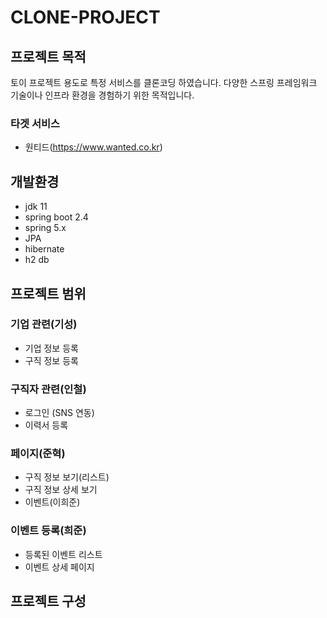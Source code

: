 # CLONE-PROJECT

## 프로젝트 목적
토이 프로젝트 용도로 특정 서비스를 클론코딩 하였습니다. 다양한 스프링 프레임워크 기술이나 인프라 환경을 경험하기 위한 목적입니다. 

### 타겟 서비스
- 원티드(https://www.wanted.co.kr)

## 개발환경
- jdk 11
- spring boot 2.4
- spring 5.x
- JPA
- hibernate
- h2 db

## 프로젝트 범위
### 기업 관련(기성)
- 기업 정보 등록
- 구직 정보 등록

### 구직자 관련(인철)
- 로그인 (SNS 연동)
- 이력서 등록

### 페이지(준혁)
- 구직 정보 보기(리스트)
- 구직 정보 상세 보기
- 이벤트(이희준)

### 이벤트 등록(희준)
- 등록된 이벤트 리스트
- 이벤트 상세 페이지

## 프로젝트 구성
